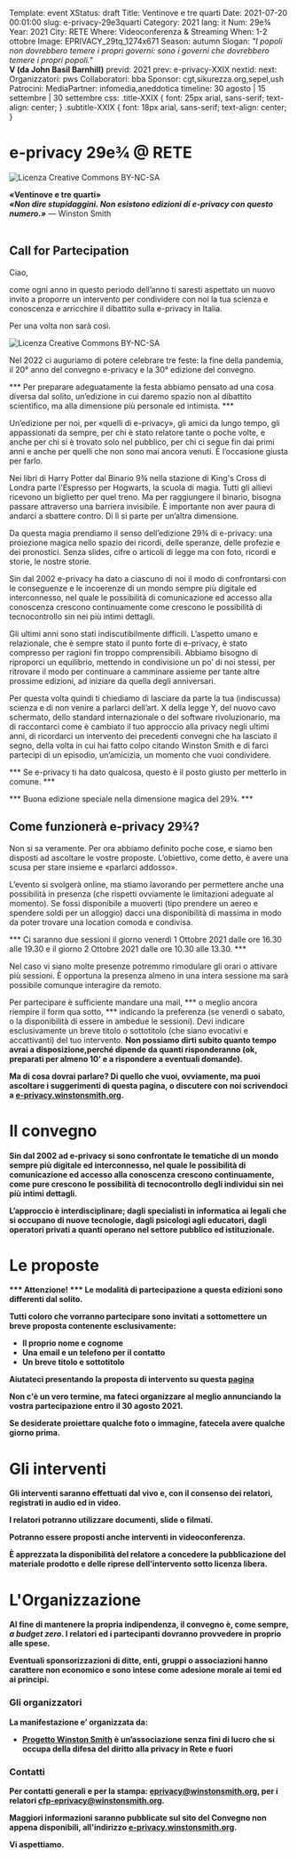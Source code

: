 Template: event
XStatus: draft
Title: Ventinove e tre quarti
Date: 2021-07-20 00:01:00
slug: e-privacy-29e3quarti
Category: 2021
lang: it
Num: 29e¾
Year: 2021
City: RETE
Where: Videoconferenza & Streaming
When: 1-2 ottobre
Image: EPRIVACY_29tq_1274x671
Season: autumn
Slogan: <i>"I popoli non dovrebbero temere i propri governi: sono i governi che dovrebbero temere i propri popoli."</i><br/><b>V (da John Basil Barnhill)</b>
previd: 2021
prev: e-privacy-XXIX
nextid:
next:
Organizzatori: pws
Collaboratori: bba
Sponsor: cgt,sikurezza.org,sepel,ush
Patrocini:
MediaPartner: infomedia,aneddotica
timeline: 30 agosto | 15 settembre | 30 settembre
css: .title-XXIX { font: 25px arial, sans-serif; text-align: center; }   .subtitle-XXIX { font: 18px arial, sans-serif; text-align: center; }

# e-privacy 29e¾ @ RETE

![Licenza Creative Commons BY-NC-SA](images/editions/EPRIVACY_29tq_title_gold.jpg "e-privacy 29¾")

<div class="title-XXIX"><b>«Ventinove e tre quarti»</b></div>
<div class="subtitle-XXIX"><b><i>«Non dire stupidaggini. Non esistono edizioni di e-privacy con questo numero.»</i></b> — Winston Smith</div>
<br/>


## Call for Partecipation

Ciao,

come ogni anno in questo periodo dell’anno ti saresti aspettato un
nuovo invito a proporre un intervento per condividere con noi la tua
scienza e conoscenza e arricchire il dibattito sulla e-privacy in
Italia.

Per una volta non sarà così.

![Licenza Creative Commons BY-NC-SA](images/editions/EPRIVACY_29tq_1274x671.png "e-privacy 29¾")

Nel 2022 ci auguriamo di potere celebrare tre feste: la fine della
pandemia, il 20° anno del convegno e-privacy e la 30° edizione del
convegno.

*** Per preparare adeguatamente la festa abbiamo pensato ad una cosa
diversa dal solito, un’edizione in cui daremo spazio non al dibattito
scientifico, ma alla dimensione più personale ed intimista. ***

Un’edizione per noi, per «quelli di e-privacy», gli amici da lungo
tempo, gli appassionati da sempre, per chi è stato relatore tante o
poche volte, e anche per chi si è trovato solo nel pubblico, per chi
ci segue fin dai primi anni e anche per quelli che non sono mai ancora
venuti. È l’occasione giusta per farlo.

Nei libri di Harry Potter dal Binario 9¾ nella stazione di King's
Cross di Londra parte l'Espresso per Hogwarts, la scuola di magia.
Tutti gli allievi ricevono un biglietto per quel treno. Ma per
raggiungere il binario, bisogna passare attraverso una barriera
invisibile. È importante non aver paura di andarci a sbattere contro.
Di lì si parte per un’altra dimensione.

Da questa magia prendiamo il senso dell’edizione 29¾ di e-privacy: una
proiezione magica nello spazio dei ricordi, delle speranze, delle
profezie e dei pronostici. Senza slides, cifre o articoli di legge ma
con foto, ricordi e storie, le nostre storie.

Sin dal 2002 e-privacy ha dato a ciascuno di noi il modo di
confrontarsi con le  conseguenze e le incoerenze  di un mondo sempre
più digitale ed interconnesso, nel quale le possibilità di
comunicazione ed accesso alla conoscenza crescono continuamente come
crescono le possibilità di tecnocontrollo sin nei più intimi dettagli.

Gli ultimi anni sono stati indiscutibilmente difficili. L’aspetto
umano e relazionale, che è sempre stato il punto forte di e-privacy, è
stato compresso per ragioni fin troppo comprensibili. Abbiamo bisogno
di riproporci un equilibrio, mettendo in condivisione un po’ di noi
stessi, per ritrovare il modo per continuare a camminare assieme per
tante altre prossime edizioni, ad iniziare da quella degli
anniversari.

Per questa volta quindi ti chiediamo di lasciare da parte la tua
(indiscussa) scienza e di non venire a parlarci dell’art. X della
legge Y, del nuovo cavo schermato, dello standard internazionale o del
software rivoluzionario, ma di raccontarci come è cambiato il tuo
approccio alla privacy negli ultimi anni, di ricordarci un intervento
dei precedenti convegni che ha lasciato il segno, della volta in cui
hai fatto colpo citando Winston Smith e di farci partecipi di un
episodio, un’amicizia, un momento che vuoi condividere.

*** Se e-privacy ti ha dato qualcosa, questo è il posto giusto per metterlo in comune. ***

*** Buona edizione speciale nella dimensione magica del 29¾. ***


## Come funzionerà e-privacy 29¾?

Non si sa veramente. Per ora abbiamo definito poche cose, e siamo ben
disposti ad ascoltare le vostre proposte. L’obiettivo, come detto, è
avere una scusa per stare insieme e «parlarci addosso».

L’evento si svolgerà online, ma stiamo lavorando per permettere anche
una possibilità in presenza (che rispetti ovviamente le limitazioni
adeguate al momento).  Se fossi disponibile a muoverti (tipo prendere
un aereo e spendere soldi per un alloggio) dacci una disponibilità di
massima in modo da poter trovare una location comoda e condivisa.

*** Ci saranno due sessioni il giorno venerdì 1 Ottobre 2021 dalle ore
16.30 alle 19.30 e il giorno 2 Ottobre 2021 dalle ore 10.30 alle 13.30. ***

Nel caso vi siano molte presenze potremmo rimodulare gli orari
o attivare più sessioni. È opportuna la presenza almeno in una intera
sessione ma sarà possibile comunque interagire da remoto.

Per partecipare è sufficiente mandare una mail, *** o meglio ancora riempire il form qua sotto, *** indicando la preferenza
(se venerdì o sabato, o la disponibilità di essere in ambedue le
sessioni). Devi indicare esclusivamente un breve titolo o sottotitolo
(che siano evocativi e accattivanti) del tuo intervento. 
<b>
Non possiamo dirti subito quanto tempo avrai a disposizione,perché dipende da quanti
risponderanno (ok, preparati per almeno 10’ e a rispondere a eventuali
domande).

Ma di cosa dovrai parlare? Di quello che vuoi, ovviamente, ma puoi
ascoltare i suggerimenti di questa pagina, o discutere con noi scrivendoci 
 a  [e-privacy.winstonsmith.org](http://e-privacy.winstonsmith.org).



# Il convegno

Sin dal 2002 ad e-privacy si sono confrontate le tematiche di un mondo
sempre più digitale ed interconnesso, nel quale le possibilità di
comunicazione ed accesso alla conoscenza crescono continuamente, come
pure crescono le possibilità di tecnocontrollo degli individui sin nei
più intimi dettagli.

L’approccio è interdisciplinare; dagli specialisti in informatica ai legali che si occupano di nuove
tecnologie, dagli psicologi agli educatori, dagli operatori privati a
quanti operano nel settore pubblico ed istituzionale.


# Le proposte

*** Attenzione! *** Le modalità di partecipazione a questa edizioni sono differenti dal solito.

Tutti coloro che vorranno partecipare sono invitati a sottomettere un breve proposta
contenente esclusivamente:

- Il proprio nome e cognome
- Una email e un telefono per il contatto
- Un breve titolo e sottotitolo

Aiutateci presentando la proposta di intervento su questa
[pagina](/e-privacy-29e3quarti-proposta.html)

Non c'è un vero termine, ma fateci organizzare al meglio annunciando la
 vostra partecipazione  __entro il 30 agosto 2021__.

Se desiderate proiettare qualche foto o immagine, fatecela avere qualche giorno prima.

# Gli interventi

Gli interventi saranno effettuati dal vivo e, con il consenso dei
 relatori, registrati in audio ed in video.

I relatori potranno utilizzare documenti, slide o filmati.

Potranno essere proposti anche interventi in videoconferenza.

È apprezzata la disponibilità del relatore a concedere la pubblicazione del
materiale prodotto e delle riprese dell’intervento sotto licenza libera.

# L'Organizzazione

Al fine di mantenere la propria indipendenza, il convegno è, come
sempre, _a budget zero_.  I relatori ed i partecipanti dovranno
provvedere in proprio alle spese.

Eventuali sponsorizzazioni di ditte, enti, gruppi o associazioni hanno
carattere non economico e sono intese come adesione morale ai temi ed
ai principi.

<!--
### Sede di e-privacy 2020 spring edition

La sede di e-privacy 2020 spring edition sarà la
 [Sala conferenze "Luigi Ciminiera"](https://www.polito.it/ateneo/sedi/index.php?bl_id=TO_CIT11&fl_id=XP05&rm_id=021&lang=it)
 - Sede Centrale - Cittadella Politecnica.

![La foto ]( http://web.jus.unipi.it/wp-content/uploads/2014/04/polo_piagge.jpg)
-->

### Gli organizzatori

La manifestazione e’ organizzata da:

  - [Progetto Winston Smith](http://pws.winstonsmith.org/) è un’associazione senza fini di lucro che si occupa della difesa del diritto alla privacy in Rete e fuori

### Contatti

Per contatti generali e per la stampa: [eprivacy@winstonsmith.org](mailto:eprivacy@winstonsmith.org),
per i relatori
[cfp-eprivacy@winstonsmith.org](mailto:cfp-eprivacy@winstonsmith.org).

Maggiori informazioni saranno pubblicate sul sito del Convegno non appena
disponibili, all'indirizzo [e-privacy.winstonsmith.org](http://e-privacy.winstonsmith.org).

**Vi aspettiamo**.

